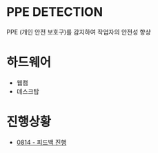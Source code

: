 PPE DETECTION
===========

PPE (개인 안전 보호구)를 감지하여 작업자의 안전성 향상

# 하드웨어
- 웹캠
- 데스크탑

# 진행상황
- [0814 - 피드백 진행](/feedback/0814.md)